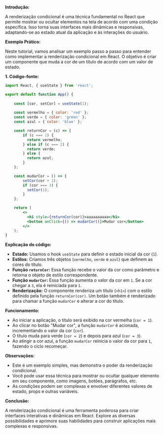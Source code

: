 **Introdução:**

A renderização condicional é uma técnica fundamental no React que permite mostrar ou ocultar elementos na tela de acordo com uma condição específica. Isso torna suas interfaces mais dinâmicas e responsivas, adaptando-se ao estado atual da aplicação e às interações do usuário.

**Exemplo Prático:**

Neste tutorial, vamos analisar um exemplo passo a passo para entender como implementar a renderização condicional em React. O objetivo é criar um componente que muda a cor de um título de acordo com um valor de estado.

**1. Código-fonte:**

```jsx
import React, { useState } from 'react';

export default function App() {
	
	const [cor, setCor] = useState(1);
	
	const vermelho = { color: 'red' };
	const verde = { color: 'green' };
	const azul = { color: 'blue' };

	const returnCor = (c) => {
		if (c === 1) {
		  return vermelho;
		} else if (c === 2) {
		  return verde;
		} else {
		  return azul;
		}
	};

	const mudarCor = () => {
		setCor(cor + 1);
		if (cor === 3) {
		  setCor(1);
		}
	};

	return (
		<>
		  <h1 style={returnCor(cor)}>aaaaaaaaaa</h1>
		  <button onClick={() => mudarCor()}>Mudar cor</button>
		</>
	);
}
```

**Explicação do código:**

- **Estado:** Usamos o hook `useState` para definir o estado inicial da cor (`1`).
- **Estilos:** Criamos três objetos (`vermelho`, `verde` e `azul`) que definem as cores do título.
- **Função `returnCor`:** Essa função recebe o valor da cor como parâmetro e retorna o objeto de estilo correspondente.
- **Função `mudarCor`:** Essa função aumenta o valor da cor em `1`. Se a cor chegar a `3`, ela é reiniciada para `1`.
- **Renderização:** O componente renderiza um título (`<h1>`) com o estilo definido pela função `returnCor(cor)`. Um botão também é renderizado para chamar a função `mudarCor` e alterar a cor do título.

**Funcionamento:**

- Ao iniciar a aplicação, o título será exibido na cor vermelha (`cor = 1`).
- Ao clicar no botão "Mudar cor", a função `mudarCor` é acionada, incrementando o valor da cor (`cor`).
- O título muda para verde (`cor = 2`) e depois para azul (`cor = 3`).
- Ao atingir a cor azul, a função `mudarCor` reinicia o valor da cor para `1`, fazendo o ciclo recomeçar.

**Observações:**

- Este é um exemplo simples, mas demonstra o poder da renderização condicional.
- Você pode usar essa técnica para mostrar ou ocultar qualquer elemento em seu componente, como imagens, botões, parágrafos, etc.
- As condições podem ser complexas e envolver diferentes valores de estado, props e outras variáveis.

**Conclusão:**

A renderização condicional é uma ferramenta poderosa para criar interfaces interativas e dinâmicas em React. Explore as diversas possibilidades e aprimore suas habilidades para construir aplicações mais complexas e responsivas.